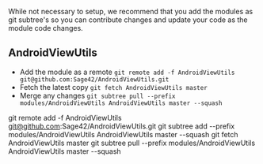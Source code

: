 While not necessary to setup, we recommend that you add the modules as git subtree's so you can contribute changes
and update your code as the module code changes.

AndroidViewUtils
----------------
* Add the module as a remote `git remote add -f AndroidViewUtils git@github.com:Sage42/AndroidViewUtils.git`
* Fetch the latest copy `git fetch AndroidViewUtils master`
* Merge any changes `git subtree pull --prefix modules/AndroidViewUtils AndroidViewUtils master --squash`


git remote add -f AndroidViewUtils git@github.com:Sage42/AndroidViewUtils.git
git subtree add --prefix modules/AndroidViewUtils AndroidViewUtils master --squash
git fetch AndroidViewUtils master
git subtree pull --prefix modules/AndroidViewUtils AndroidViewUtils master --squash
